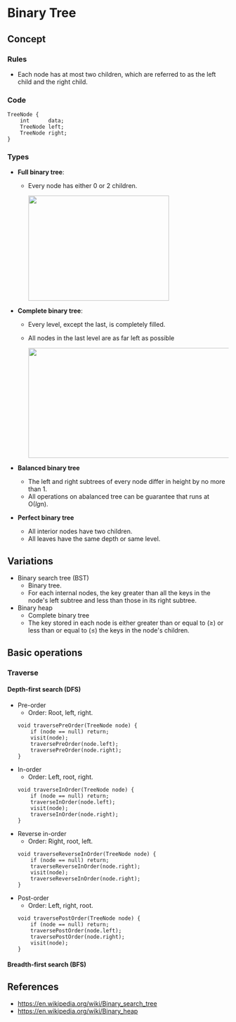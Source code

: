 # Binary Tree

## Concept
### Rules
- Each node has at most two children, which are referred to as the left child and the right child.

### Code
```
TreeNode {
    int      data;
    TreeNode left;
    TreeNode right;
}
```

### Types
- **Full binary tree**: 
   - Every node has either 0 or 2 children.

     <img src="https://user-images.githubusercontent.com/8989447/115163571-0d4a9780-a067-11eb-8615-873f5aa8fdb9.png" width="320" height="239">

- **Complete binary tree**: 
   - Every level, except the last, is completely filled.
   - All nodes in the last level are as far left as possible

     <img src="https://user-images.githubusercontent.com/8989447/115163595-26ebdf00-a067-11eb-93a6-a54c8dd83bf2.png" width="480" height="250">

- **Balanced binary tree**
   - The left and right subtrees of every node differ in height by no more than 1.
   - All operations on abalanced tree can be guarantee that runs at O(*lg*n).
- **Perfect binary tree**
   - All interior nodes have two children.
   - All leaves have the same depth or same level.

## Variations
- Binary search tree (BST)
   - Binary tree.
   - For each internal nodes, the key greater than all the keys in the node's left subtree and less than those in its right subtree.
- Binary heap
   - Complete binary tree
   - The key stored in each node is either greater than or equal to (≥) or less than or equal to (≤) the keys in the node's children.

## Basic operations
### Traverse
#### Depth-first search (DFS)
- Pre-order
   - Order: Root, left, right.
  ```
  void traversePreOrder(TreeNode node) {
      if (node == null) return;
      visit(node);
      traversePreOrder(node.left);
      traversePreOrder(node.right);
  }
  ```
- In-order
   - Order: Left, root, right.
  ```
  void traverseInOrder(TreeNode node) {
      if (node == null) return;
      traverseInOrder(node.left);
      visit(node);
      traverseInOrder(node.right);
  }
  ```
- Reverse in-order
   - Order: Right, root, left.
  ```
  void traverseReverseInOrder(TreeNode node) {
      if (node == null) return;
      traverseReverseInOrder(node.right);
      visit(node);
      traverseReverseInOrder(node.right);
  }
  ```
- Post-order
   - Order: Left, right, root.
  ```
  void traversePostOrder(TreeNode node) {
      if (node == null) return;
      traversePostOrder(node.left);
      traversePostOrder(node.right);
      visit(node);
  }
  ```
#### Breadth-first search (BFS)

## References
- https://en.wikipedia.org/wiki/Binary_search_tree
- https://en.wikipedia.org/wiki/Binary_heap

